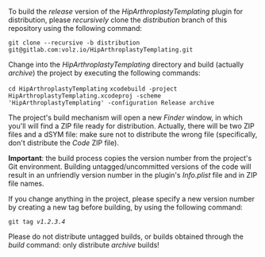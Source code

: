 To build the *release* version of the *HipArthroplastyTemplating* plugin for distribution, please *recursively* clone the *distribution* branch of this repository using the following command:

`git clone --recursive -b distribution git@gitlab.com:volz.io/HipArthroplastyTemplating.git`

Change into the *HipArthroplastyTemplating* directory and build (actually *archive*) the project by executing the following commands:

`cd HipArthroplastyTemplating`
`xcodebuild -project HipArthroplastyTemplating.xcodeproj -scheme 'HipArthroplastyTemplating' -configuration Release archive`

The project's build mechanism will open a new *Finder* window, in which you'll will find a ZIP file ready for distribution. Actually, there will be two ZIP files and a dSYM file: make sure not to distribute the wrong file (specifically, don't distribute the *Code* ZIP file).

**Important**: the build process copies the version number from the project's Git environment. 
Building untagged/uncommitted versions of the code will result in an unfriendly version number in the plugin's *Info.plist* file and in ZIP file names.

If you change anything in the project, please specify a new version number by creating a new tag before building, by using the following command:

`git tag `*`v1.2.3.4`*

Please do not distribute untagged builds, or builds obtained through the *build* command: only distribute *archive* builds!